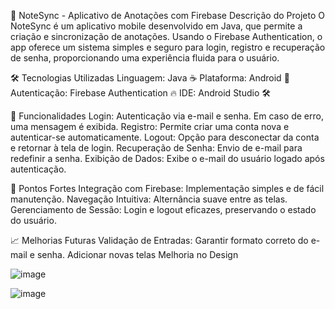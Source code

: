 📝 NoteSync - Aplicativo de Anotações com Firebase
Descrição do Projeto
O NoteSync é um aplicativo mobile desenvolvido em Java, que permite a criação e sincronização de anotações. Usando o Firebase Authentication, o app oferece um sistema simples e seguro para login, registro e recuperação de senha, proporcionando uma experiência fluida para o usuário.

🛠️ Tecnologias Utilizadas
Linguagem: Java ☕
Plataforma: Android 🤖
Autenticação: Firebase Authentication 🔥
IDE: Android Studio 🛠️

🚀 Funcionalidades
Login: Autenticação via e-mail e senha. Em caso de erro, uma mensagem é exibida.
Registro: Permite criar uma conta nova e autenticar-se automaticamente.
Logout: Opção para desconectar da conta e retornar à tela de login.
Recuperação de Senha: Envio de e-mail para redefinir a senha.
Exibição de Dados: Exibe o e-mail do usuário logado após autenticação.

🌟 Pontos Fortes
Integração com Firebase: Implementação simples e de fácil manutenção.
Navegação Intuitiva: Alternância suave entre as telas.
Gerenciamento de Sessão: Login e logout eficazes, preservando o estado do usuário.

📈 Melhorias Futuras
Validação de Entradas: Garantir formato correto do e-mail e senha.
Adicionar novas telas
Melhoria no Design


![image](https://github.com/user-attachments/assets/a599d4cf-142e-4e0d-86ff-d20b52c37c5d)

![image](https://github.com/user-attachments/assets/58f80cf8-2690-48c4-b0bc-f3c8a0e9ca84)



